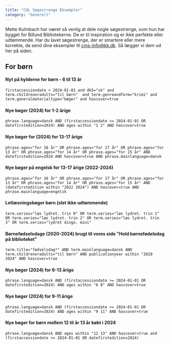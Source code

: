 ```yaml
---
title: "CQL Søgestrenge Eksempler"  
category: "Generelt"
---
```

Mette Kulmbach har været så venlig at dele nogle søgestrenge, som hun har bygget for Billund Bibliotekerne. De er til inspiration og er ikke perfekte eller udtømmende. Har du lavet søgestrenge, der er smartere eller mere korrekte, da send dine eksempler til cms-info@kk.dk. Så lægger vi dem ud her på siden.

## For børn

#### Nyt på hylderne for børn - 6 til 13 år
`firstaccessiondate > 2024-01-01 and dk5="sk" and term.childrenoradults="til børn"  and term.genreandform="krimi" and term.generalmaterialtype="bøger" and hascover=true`

#### Nye bøger (2024) for 1-2 årige
`phrase.language=dansk AND (firstaccessiondate >= 2024-01-01 OR datefirstedition=2024) AND ages within "1 2" AND hascover=true`
 
#### Nye bøger for (2024) for 13-17 årige
`phrase.ages="for 16 år" OR phrase.ages="for 17 år" OR phrase.ages="for 13 år" OR phrase.ages="for 14 år" OR phrase.ages="for 15 år" AND datefirstedition=2024 AND hascover=true AND phrase.mainlanguage=dansk`
 
#### Nye bøger på engelsk for 13-17 årige (2022-2024)
`phrase.ages="for 16 år" OR phrase.ages="for 17 år" OR phrase.ages="for 13 år" OR phrase.ages="for 14 år" OR phrase.ages="for 15 år" AND (datefirstedition within "2022 2024") AND hascover=true AND phrase.mainlanguage=engelsk`
 
#### Letlæsningsbøger børn (slet ikke udtømmende)
`term.series="læs lydret. trin 0" OR term.series="læs lydret. trin 1" OR term.series="læs lydret. trin 2" OR term.series="læs lydret. trin 3" OR term.series="lydret dingo. mini"`
 
#### Børnefødselsdage (2020-2024) brugt til vores side "Hold børnefødelsdag på biblioteket"
`term.title="fødselsdag*" AND term.mainlanguage=dansk AND term.childrenoradults="til børn" AND publicationyear within "2020 2024" AND hascover=true`

#### Nye bøger (2024) for 6-13 årige
`phrase.language=dansk AND (firstaccessiondate >= 2024-01-01 OR datefirstedition=2024) AND ages within "6 8" AND hascover=true`

#### Nye bøger (2024) for 9-11 årige
`phrase.language=dansk AND (firstaccessiondate >= 2024-01-01 OR datefirstedition=2024) AND ages within "9 11" AND hascover=true`

#### Nye bøger for børn mellem 12 til år 13 år købt i 2024
`phrase.language=dansk AND ages within "12 13" AND hascover=true and (firstaccessiondate >= 2024-01-01 OR datefirstedition=2024)`

